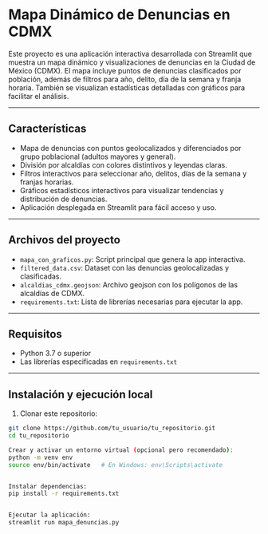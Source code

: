 
# Mapa Dinámico de Denuncias en CDMX

Este proyecto es una aplicación interactiva desarrollada con Streamlit que muestra un mapa dinámico y visualizaciones de denuncias en la Ciudad de México (CDMX). El mapa incluye puntos de denuncias clasificados por población, además de filtros para año, delito, día de la semana y franja horaria. También se visualizan estadísticas detalladas con gráficos para facilitar el análisis.

---

## Características

- Mapa de denuncias con puntos geolocalizados y diferenciados por grupo poblacional (adultos mayores y general).
- División por alcaldías con colores distintivos y leyendas claras.
- Filtros interactivos para seleccionar año, delitos, días de la semana y franjas horarias.
- Gráficos estadísticos interactivos para visualizar tendencias y distribución de denuncias.
- Aplicación desplegada en Streamlit para fácil acceso y uso.

---

## Archivos del proyecto

- `mapa_con_graficos.py`: Script principal que genera la app interactiva.
- `filtered_data.csv`: Dataset con las denuncias geolocalizadas y clasificadas.
- `alcaldias_cdmx.geojson`: Archivo geojson con los polígonos de las alcaldías de CDMX.
- `requirements.txt`: Lista de librerías necesarias para ejecutar la app.

---

## Requisitos

- Python 3.7 o superior
- Las librerías especificadas en `requirements.txt`

---

## Instalación y ejecución local

1. Clonar este repositorio:

```bash
git clone https://github.com/tu_usuario/tu_repositorio.git
cd tu_repositorio

Crear y activar un entorno virtual (opcional pero recomendado):
python -m venv env
source env/bin/activate   # En Windows: env\Scripts\activate


Instalar dependencias:
pip install -r requirements.txt


Ejecutar la aplicación:
streamlit run mapa_denuncias.py

